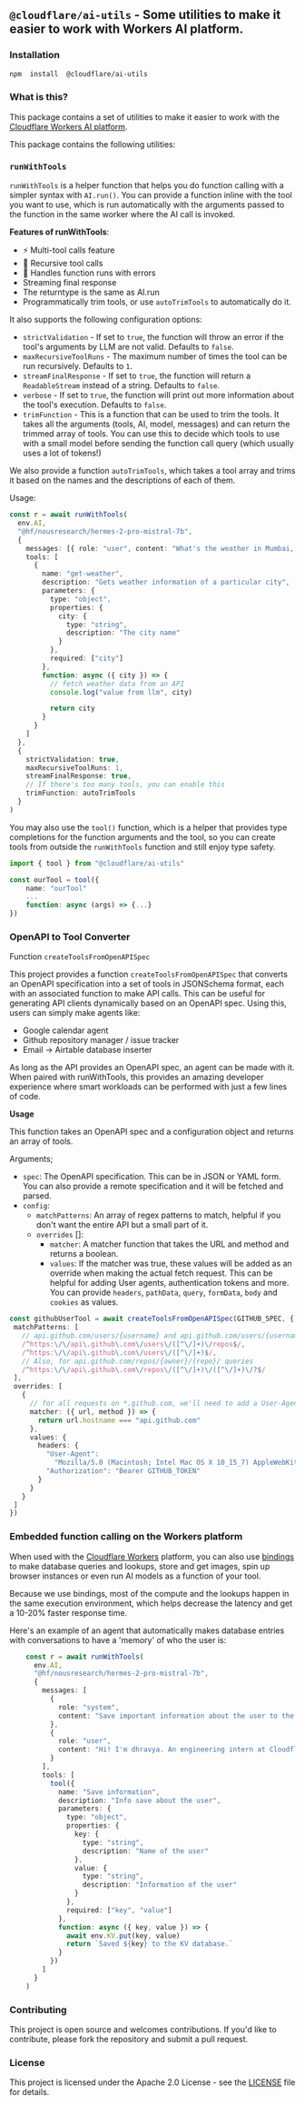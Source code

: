 ## `@cloudflare/ai-utils` - Some utilities to make it easier to work with Workers AI platform.
 
### Installation

```bash
npm  install  @cloudflare/ai-utils
```

### What is this?
  
This package contains a set of utilities to make it easier to work with the [Cloudflare Workers AI platform](https://ai.cloudflare.com).

This package contains the following utilities:

### `runWithTools`

`runWithTools` is a helper function that helps you do function calling with a simpler syntax with `AI.run()`. You can provide a function inline with the tool you want to use, which is run automatically with the arguments passed to the function in the same worker where the AI call is invoked.

**Features of runWithTools**:

- ⚡ Multi-tool calls feature
- 🔁 Recursive tool calls
- 👟 Handles function runs with errors
- Streaming final response
- The returntype is the same as AI.run
- Programmatically trim tools, or use `autoTrimTools` to automatically do it.

It also supports the following configuration options:

-  `strictValidation` - If set to `true`, the function will throw an error if the tool's arguments by LLM are not valid. Defaults to `false`.
-  `maxRecursiveToolRuns` - The maximum number of times the tool can be run recursively. Defaults to `1`.
-  `streamFinalResponse` - If set to `true`, the function will return a `ReadableStream` instead of a string. Defaults to `false`.
-  `verbose` - If set to `true`, the function will print out more information about the tool's execution. Defaults to `false`.
-  `trimFunction` - This is a function that can be used to trim the tools. It takes all the arguments (tools, AI, model, messages) and can return the trimmed array of tools. You can use this to decide which tools to use with a small model before sending the function call query (which usually uses a lot of tokens!)

We also provide a function `autoTrimTools`, which takes a tool array and trims it based on the names and the descriptions of each of them. 
  

Usage:

```ts
const r = await runWithTools(
  env.AI,
  "@hf/nousresearch/hermes-2-pro-mistral-7b",
  {
    messages: [{ role: "user", content: "What's the weather in Mumbai, India?" }],
    tools: [
      {
        name: "get-weather",
        description: "Gets weather information of a particular city",
        parameters: {
          type: "object",
          properties: {
            city: {
              type: "string",
              description: "The city name"
            }
          },
          required: ["city"]
        },
        function: async ({ city }) => {
          // fetch weather data from an API
          console.log("value from llm", city)

          return city
        }
      }
    ]
  },
  {
    strictValidation: true,
    maxRecursiveToolRuns: 1,
    streamFinalResponse: true,
    // If there's too many tools, you can enable this 
    trimFunction: autoTrimTools
  }
)
```

You may also use the `tool()` function, which is a helper that provides type completions for the function arguments and the tool, so you can create tools from outside the `runWithTools` function and still enjoy type safety.
```ts
import { tool } from "@cloudflare/ai-utils"

const ourTool = tool({
	name: "ourTool"
	...
	function: async (args) => {...}
})
```
  

### OpenAPI to Tool Converter
Function `createToolsFromOpenAPISpec`
  
This project provides a function `createToolsFromOpenAPISpec` that converts an OpenAPI specification into a set of tools in JSONSchema format, each with an associated function to make API calls. This can be useful for generating API clients dynamically based on an OpenAPI spec.
Using this, users can simply make agents like:
- Google calendar agent
- Github repository manager / issue tracker
- Email -> Airtable database inserter

As long as the API provides an OpenAPI spec, an agent can be made with it. When paired with runWithTools, this provides an amazing developer experience where smart workloads can be performed with just a few lines of code. 
  
**Usage**

 This function takes an OpenAPI spec and a configuration object and returns an array of tools.

Arguments;
- `spec`: The OpenAPI specification. This can be in JSON or YAML form. You can also provide a remote specification and it will be fetched and parsed.
- `config`: 
	- `matchPatterns`: An array of regex patterns to match, helpful if you don't want the entire API but a small part of it.
	- `overrides` []: 
		- `matcher`: A matcher function that takes the URL and method and returns a boolean. 
		- `values`: If the matcher was true, these values will be added as an override when making the actual fetch request. This can be helpful for adding User agents, authentication tokens and more. You can provide `headers`, `pathData`, `query`, `formData`, `body` and `cookies` as values. 
 
```typescript
const githubUserTool = await createToolsFromOpenAPISpec(GITHUB_SPEC, {
 matchPatterns: [
   // api.github.com/users/{username} and api.github.com/users/{username}/repos
   /^https:\/\/api\.github\.com\/users\/([^\/]+)\/repos$/,
   /^https:\/\/api\.github\.com\/users\/([^\/]+)$/,
   // Also, for api.github.com/repos/{owner}/{repo}/ queries
   /^https:\/\/api\.github\.com\/repos\/([^\/]+)\/([^\/]+)\/?$/
 ],
 overrides: [
   {
     // for all requests on *.github.com, we'll need to add a User-Agent and Authorization.
     matcher: ({ url, method }) => {
       return url.hostname === "api.github.com"
     },
     values: {
       headers: {
         "User-Agent":
           "Mozilla/5.0 (Macintosh; Intel Mac OS X 10_15_7) AppleWebKit/537.36 (KHTML, like Gecko) Chrome/112.0.0.0 Safari/537.36",
         "Authorization": "Bearer GITHUB_TOKEN"
       }
     }
   }
 ]
})
```

### Embedded function calling on the Workers platform
When used with the [Cloudflare Workers](https://workers.cloudflare.com) platform, you can also use [bindings](https://developers.cloudflare.com/workers/runtime-apis/bindings/) to make database queries and lookups, store and get images, spin up browser instances or even run AI models as a function of your tool. 

Because we use bindings, most of the compute and the lookups happen in the same execution environment, which helps decrease the latency and get a 10-20% faster response time.

Here's an example of an agent that automatically makes database entries with conversations to have a 'memory' of who the user is:
```ts
    const r = await runWithTools(
      env.AI,
      "@hf/nousresearch/hermes-2-pro-mistral-7b",
      {
        messages: [
          {
            role: "system",
            content: "Save important information about the user to the KV databse."
          },
          {
            role: "user",
            content: "Hi! I'm dhravya. An engineering intern at Cloudflare."
          }
        ],
        tools: [
          tool({
            name: "Save information",
            description: "Info save about the user",
            parameters: {
              type: "object",
              properties: {
                key: {
                  type: "string",
                  description: "Name of the user"
                },
                value: {
                  type: "string",
                  description: "Information of the user"
                }
              },
              required: ["key", "value"]
            },
            function: async ({ key, value }) => {
              await env.KV.put(key, value)
              return `Saved ${key} to the KV database.`
            }
          })
        ]
      }
    )
```


### Contributing

This project is open source and welcomes contributions. If you'd like to contribute, please fork the repository and submit a pull request.

### License
This project is licensed under the Apache 2.0 License - see the [LICENSE](LICENSE) file for details.